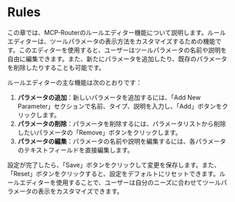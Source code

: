 # Rules

この章では、MCP-Routerのルールエディター機能について説明します。ルールエディターは、ツールパラメータの表示方法をカスタマイズするための機能です。このエディターを使用すると、ユーザーはツールパラメータの名前や説明を自由に編集できます。また、新たにパラメータを追加したり、既存のパラメータを削除したりすることも可能です。

ルールエディターの主な機能は次のとおりです：

1. **パラメータの追加**：新しいパラメータを追加するには、「Add New Parameter」セクションで名前、タイプ、説明を入力し、「Add」ボタンをクリックします。
2. **パラメータの削除**：パラメータを削除するには、パラメータリストから削除したいパラメータの「Remove」ボタンをクリックします。
3. **パラメータの編集**：パラメータの名前や説明を編集するには、各パラメータのテキストフィールドを直接編集します。

設定が完了したら、「Save」ボタンをクリックして変更を保存します。また、「Reset」ボタンをクリックすると、設定をデフォルトにリセットできます。ルールエディターを使用することで、ユーザーは自分のニーズに合わせてツールパラメータの表示をカスタマイズできます。